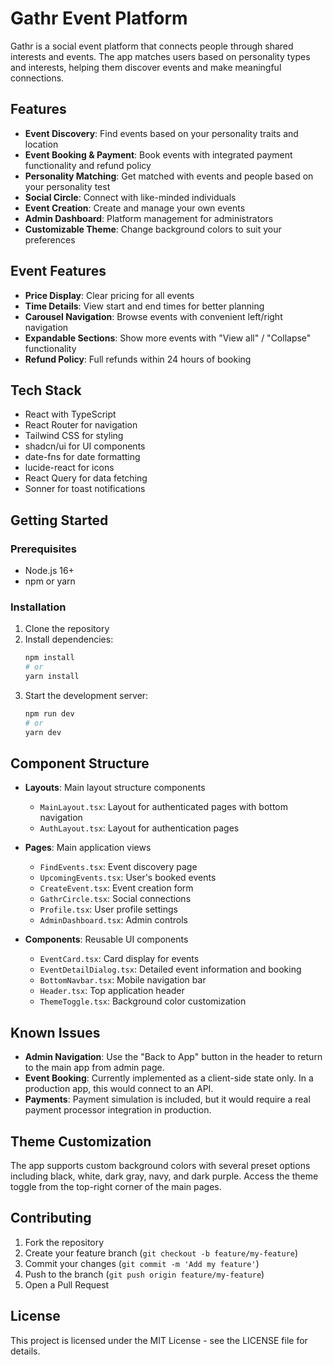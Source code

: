 
# Gathr Event Platform

Gathr is a social event platform that connects people through shared interests and events. The app matches users based on personality types and interests, helping them discover events and make meaningful connections.

## Features

- **Event Discovery**: Find events based on your personality traits and location
- **Event Booking & Payment**: Book events with integrated payment functionality and refund policy
- **Personality Matching**: Get matched with events and people based on your personality test
- **Social Circle**: Connect with like-minded individuals
- **Event Creation**: Create and manage your own events
- **Admin Dashboard**: Platform management for administrators
- **Customizable Theme**: Change background colors to suit your preferences

## Event Features
- **Price Display**: Clear pricing for all events
- **Time Details**: View start and end times for better planning
- **Carousel Navigation**: Browse events with convenient left/right navigation
- **Expandable Sections**: Show more events with "View all" / "Collapse" functionality
- **Refund Policy**: Full refunds within 24 hours of booking

## Tech Stack

- React with TypeScript
- React Router for navigation
- Tailwind CSS for styling
- shadcn/ui for UI components
- date-fns for date formatting
- lucide-react for icons
- React Query for data fetching
- Sonner for toast notifications

## Getting Started

### Prerequisites

- Node.js 16+
- npm or yarn

### Installation

1. Clone the repository
2. Install dependencies:
   ```bash
   npm install
   # or
   yarn install
   ```
3. Start the development server:
   ```bash
   npm run dev
   # or
   yarn dev
   ```

## Component Structure

- **Layouts**: Main layout structure components
  - `MainLayout.tsx`: Layout for authenticated pages with bottom navigation
  - `AuthLayout.tsx`: Layout for authentication pages

- **Pages**: Main application views
  - `FindEvents.tsx`: Event discovery page
  - `UpcomingEvents.tsx`: User's booked events
  - `CreateEvent.tsx`: Event creation form
  - `GathrCircle.tsx`: Social connections
  - `Profile.tsx`: User profile settings
  - `AdminDashboard.tsx`: Admin controls

- **Components**: Reusable UI components
  - `EventCard.tsx`: Card display for events
  - `EventDetailDialog.tsx`: Detailed event information and booking
  - `BottomNavbar.tsx`: Mobile navigation bar
  - `Header.tsx`: Top application header
  - `ThemeToggle.tsx`: Background color customization

## Known Issues

- **Admin Navigation**: Use the "Back to App" button in the header to return to the main app from admin page.
- **Event Booking**: Currently implemented as a client-side state only. In a production app, this would connect to an API.
- **Payments**: Payment simulation is included, but it would require a real payment processor integration in production.

## Theme Customization

The app supports custom background colors with several preset options including black, white, dark gray, navy, and dark purple. Access the theme toggle from the top-right corner of the main pages.

## Contributing

1. Fork the repository
2. Create your feature branch (`git checkout -b feature/my-feature`)
3. Commit your changes (`git commit -m 'Add my feature'`)
4. Push to the branch (`git push origin feature/my-feature`)
5. Open a Pull Request

## License

This project is licensed under the MIT License - see the LICENSE file for details.
